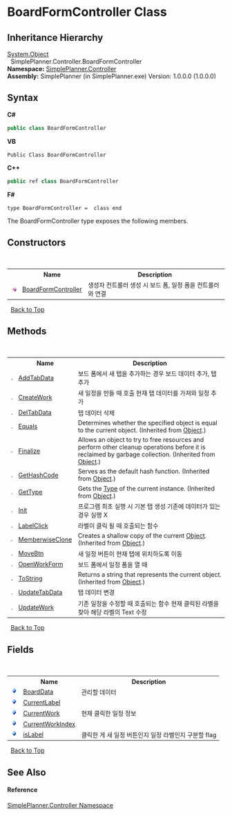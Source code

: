 # BoardFormController Class
 


## Inheritance Hierarchy
<a href="http://msdn2.microsoft.com/en-us/library/e5kfa45b" target="_blank">System.Object</a><br />&nbsp;&nbsp;SimplePlanner.Controller.BoardFormController<br />
**Namespace:**&nbsp;<a href="01d1c102-1b5b-fcaa-2bc2-68487aa1825b">SimplePlanner.Controller</a><br />**Assembly:**&nbsp;SimplePlanner (in SimplePlanner.exe) Version: 1.0.0.0 (1.0.0.0)

## Syntax

**C#**<br />
``` C#
public class BoardFormController
```

**VB**<br />
``` VB
Public Class BoardFormController
```

**C++**<br />
``` C++
public ref class BoardFormController
```

**F#**<br />
``` F#
type BoardFormController =  class end
```

The BoardFormController type exposes the following members.


## Constructors
&nbsp;<table><tr><th></th><th>Name</th><th>Description</th></tr><tr><td>![Public method](media/pubmethod.gif "Public method")</td><td><a href="2e0dd09f-76d2-6563-b171-565e5c5a13da">BoardFormController</a></td><td>
생성자 컨트롤러 생성 시 보드 폼, 일정 폼을 컨트롤러와 연결</td></tr></table>&nbsp;
<a href="#boardformcontroller-class">Back to Top</a>

## Methods
&nbsp;<table><tr><th></th><th>Name</th><th>Description</th></tr><tr><td>![Public method](media/pubmethod.gif "Public method")</td><td><a href="81150976-537c-e31d-08a2-740dcf3e6f74">AddTabData</a></td><td>
보드 폼에서 새 탭을 추가하는 경우 보드 데이터 추가, 탭 추가</td></tr><tr><td>![Public method](media/pubmethod.gif "Public method")</td><td><a href="fb9ced6d-dcf9-519e-3aa1-5a35534686f5">CreateWork</a></td><td>
새 일정을 만들 때 호출 현재 탭 데이터를 가져와 일정 추가</td></tr><tr><td>![Public method](media/pubmethod.gif "Public method")</td><td><a href="fdc8acf0-51d2-4b6e-043b-b95dd5bf80f7">DelTabData</a></td><td>
탭 데이터 삭제</td></tr><tr><td>![Public method](media/pubmethod.gif "Public method")</td><td><a href="http://msdn2.microsoft.com/en-us/library/bsc2ak47" target="_blank">Equals</a></td><td>
Determines whether the specified object is equal to the current object.
 (Inherited from <a href="http://msdn2.microsoft.com/en-us/library/e5kfa45b" target="_blank">Object</a>.)</td></tr><tr><td>![Protected method](media/protmethod.gif "Protected method")</td><td><a href="http://msdn2.microsoft.com/en-us/library/4k87zsw7" target="_blank">Finalize</a></td><td>
Allows an object to try to free resources and perform other cleanup operations before it is reclaimed by garbage collection.
 (Inherited from <a href="http://msdn2.microsoft.com/en-us/library/e5kfa45b" target="_blank">Object</a>.)</td></tr><tr><td>![Public method](media/pubmethod.gif "Public method")</td><td><a href="http://msdn2.microsoft.com/en-us/library/zdee4b3y" target="_blank">GetHashCode</a></td><td>
Serves as the default hash function.
 (Inherited from <a href="http://msdn2.microsoft.com/en-us/library/e5kfa45b" target="_blank">Object</a>.)</td></tr><tr><td>![Public method](media/pubmethod.gif "Public method")</td><td><a href="http://msdn2.microsoft.com/en-us/library/dfwy45w9" target="_blank">GetType</a></td><td>
Gets the <a href="http://msdn2.microsoft.com/en-us/library/42892f65" target="_blank">Type</a> of the current instance.
 (Inherited from <a href="http://msdn2.microsoft.com/en-us/library/e5kfa45b" target="_blank">Object</a>.)</td></tr><tr><td>![Public method](media/pubmethod.gif "Public method")</td><td><a href="9a3a4f46-3fd8-019f-e6e4-4e37eb2772fe">Init</a></td><td>
프로그램 최초 실행 시 기본 탭 생성 기존에 데이터가 있는 경우 실행 X</td></tr><tr><td>![Public method](media/pubmethod.gif "Public method")</td><td><a href="31aa4230-46f5-6207-9183-d4f953c9a905">LabelClick</a></td><td>
라벨이 클릭 될 때 호출되는 함수</td></tr><tr><td>![Protected method](media/protmethod.gif "Protected method")</td><td><a href="http://msdn2.microsoft.com/en-us/library/57ctke0a" target="_blank">MemberwiseClone</a></td><td>
Creates a shallow copy of the current <a href="http://msdn2.microsoft.com/en-us/library/e5kfa45b" target="_blank">Object</a>.
 (Inherited from <a href="http://msdn2.microsoft.com/en-us/library/e5kfa45b" target="_blank">Object</a>.)</td></tr><tr><td>![Public method](media/pubmethod.gif "Public method")</td><td><a href="3120a966-3b2d-524a-4819-99933252dc97">MoveBtn</a></td><td>
새 일정 버튼이 현재 탭에 위치하도록 이동</td></tr><tr><td>![Public method](media/pubmethod.gif "Public method")</td><td><a href="808c3b18-fc9d-ec8d-9819-8345206ac360">OpenWorkForm</a></td><td>
보드 폼에서 일정 폼을 열 때</td></tr><tr><td>![Public method](media/pubmethod.gif "Public method")</td><td><a href="http://msdn2.microsoft.com/en-us/library/7bxwbwt2" target="_blank">ToString</a></td><td>
Returns a string that represents the current object.
 (Inherited from <a href="http://msdn2.microsoft.com/en-us/library/e5kfa45b" target="_blank">Object</a>.)</td></tr><tr><td>![Public method](media/pubmethod.gif "Public method")</td><td><a href="2abd4509-941c-6b6b-1763-e48c364d7ccb">UpdateTabData</a></td><td>
탭 데이터 변경</td></tr><tr><td>![Public method](media/pubmethod.gif "Public method")</td><td><a href="f8ee19bd-ae97-b12a-5d3f-274dd2dbd606">UpdateWork</a></td><td>
기존 일정을 수정할 때 호출되는 함수 현재 클릭된 라벨을 찾아 해당 라벨의 Text 수정</td></tr></table>&nbsp;
<a href="#boardformcontroller-class">Back to Top</a>

## Fields
&nbsp;<table><tr><th></th><th>Name</th><th>Description</th></tr><tr><td>![Public field](media/pubfield.gif "Public field")</td><td><a href="802381ae-c7a0-0599-841c-89592a7fce83">BoardData</a></td><td>
관리할 데이터</td></tr><tr><td>![Public field](media/pubfield.gif "Public field")</td><td><a href="da1a35cd-c6a6-b099-2457-b70c60854aaa">CurrentLabel</a></td><td /></tr><tr><td>![Public field](media/pubfield.gif "Public field")</td><td><a href="157a35e1-ae02-6661-d8aa-c0cb0c3090d3">CurrentWork</a></td><td>
현재 클릭한 일정 정보</td></tr><tr><td>![Public field](media/pubfield.gif "Public field")</td><td><a href="9d9b4fcb-ec0e-6326-fa1a-9e04fe6d4613">CurrentWorkIndex</a></td><td /></tr><tr><td>![Public field](media/pubfield.gif "Public field")</td><td><a href="6f314da2-f00f-3bd4-fdb5-6ee77d2a0c02">isLabel</a></td><td>
클릭한 게 새 일정 버튼인지 일정 라벨인지 구분할 flag</td></tr></table>&nbsp;
<a href="#boardformcontroller-class">Back to Top</a>

## See Also


#### Reference
<a href="01d1c102-1b5b-fcaa-2bc2-68487aa1825b">SimplePlanner.Controller Namespace</a><br />